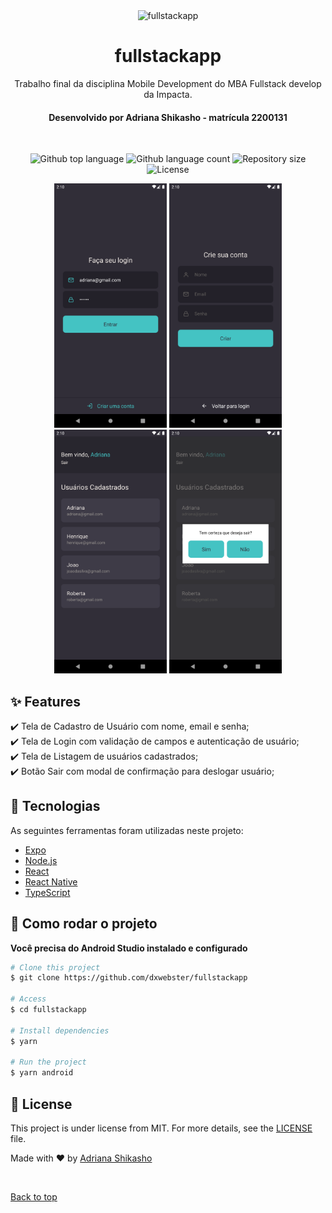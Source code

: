 <div align="center" id="top">
  <img src="./.github/app.gif" alt="fullstackapp" />
</div>

<h1 align="center">fullstackapp</h1>


<p align="center">
Trabalho final da disciplina Mobile Development do MBA Fullstack develop da Impacta.
</p>

<h4 align="center">
Desenvolvido por Adriana Shikasho - matrícula 2200131
</h4>

<br>

<p align="center">
  <img alt="Github top language" src="https://img.shields.io/github/languages/top/dxwebster/fullstackapp?color=56BEB8">
  <img alt="Github language count" src="https://img.shields.io/github/languages/count/dxwebster/fullstackapp?color=56BEB8">
  <img alt="Repository size" src="https://img.shields.io/github/repo-size/dxwebster/fullstackapp?color=56BEB8">
  <img alt="License" src="https://img.shields.io/github/license/dxwebster/fullstackapp?color=56BEB8">
</p>


<p align="center">
 <img width="180" alt="image" src="readme/01.png"> <img width="180" alt="image" src="readme/02.png">  <img width="180" alt="image" src="readme/03.png">  <img width="180" alt="image" src="readme/04.png">
</p>


## :sparkles: Features ##

:heavy_check_mark: Tela de Cadastro de Usuário com nome, email e senha;\
:heavy_check_mark: Tela de Login com validação de campos e autenticação de usuário;\
:heavy_check_mark: Tela de Listagem de usuários cadastrados;\
:heavy_check_mark: Botão Sair com modal de confirmação para deslogar usuário;

## :rocket: Tecnologias ##

As seguintes ferramentas foram utilizadas neste projeto:

- [Expo](https://expo.io/)
- [Node.js](https://nodejs.org/en/)
- [React](https://pt-br.reactjs.org/)
- [React Native](https://reactnative.dev/)
- [TypeScript](https://www.typescriptlang.org/)


## :checkered_flag: Como rodar o projeto ##

**Você precisa do Android Studio instalado e configurado**

```bash
# Clone this project
$ git clone https://github.com/dxwebster/fullstackapp

# Access
$ cd fullstackapp

# Install dependencies
$ yarn

# Run the project
$ yarn android

```

## :memo: License ##

This project is under license from MIT. For more details, see the [LICENSE](LICENSE.md) file.


Made with :heart: by <a href="https://github.com/dxwebster" target="_blank">Adriana Shikasho</a>

&#xa0;

<a href="#top">Back to top</a>
